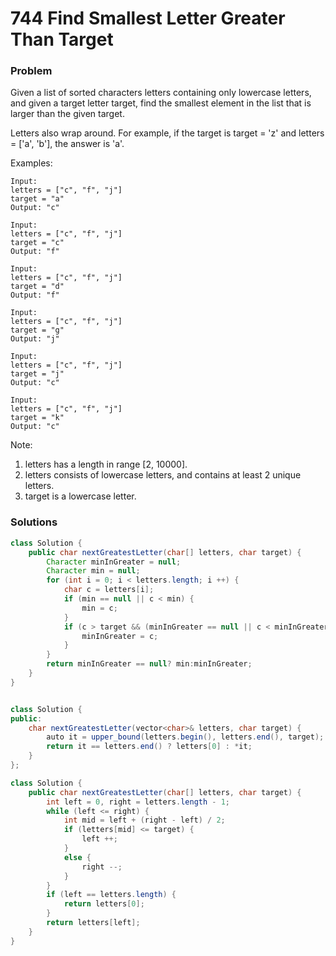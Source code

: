 # 744 Find Smallest Letter Greater Than Target

### Problem

Given a list of sorted characters letters containing only lowercase letters, and given a target letter target, find the smallest element in the list that is larger than the given target.

Letters also wrap around. For example, if the target is target = 'z' and letters = \['a', 'b'\], the answer is 'a'.

Examples:

```
Input:
letters = ["c", "f", "j"]
target = "a"
Output: "c"

Input:
letters = ["c", "f", "j"]
target = "c"
Output: "f"

Input:
letters = ["c", "f", "j"]
target = "d"
Output: "f"

Input:
letters = ["c", "f", "j"]
target = "g"
Output: "j"

Input:
letters = ["c", "f", "j"]
target = "j"
Output: "c"

Input:
letters = ["c", "f", "j"]
target = "k"
Output: "c"
```

Note:  
1. letters has a length in range \[2, 10000\].  
2. letters consists of lowercase letters, and contains at least 2 unique letters.  
3. target is a lowercase letter.

### Solutions

```java
class Solution {
    public char nextGreatestLetter(char[] letters, char target) {
        Character minInGreater = null;
        Character min = null;
        for (int i = 0; i < letters.length; i ++) {
            char c = letters[i];
            if (min == null || c < min) {
                min = c;
            }
            if (c > target && (minInGreater == null || c < minInGreater)) {
                minInGreater = c;
            }
        }
        return minInGreater == null? min:minInGreater;
    }
}


class Solution {
public:
    char nextGreatestLetter(vector<char>& letters, char target) {
        auto it = upper_bound(letters.begin(), letters.end(), target);
        return it == letters.end() ? letters[0] : *it;
    }
};
```

```java
class Solution {
    public char nextGreatestLetter(char[] letters, char target) {
        int left = 0, right = letters.length - 1;
        while (left <= right) {
            int mid = left + (right - left) / 2;
            if (letters[mid] <= target) {
                left ++;
            }
            else {
                right --;
            }
        }
        if (left == letters.length) {
            return letters[0];
        }
        return letters[left];
    }
}
```



